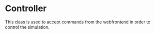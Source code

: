 # Controller

This class is used to accept commands from the webfrontend in order to control
the simulation. 
